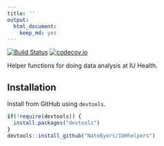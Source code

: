 ```yaml
---
title: ''
output: 
  html_document: 
    keep_md: yes
---
```



[![Build Status](https://travis-ci.org/NateByers/IUHhelpers.svg?branch=master)](https://travis-ci.org/NateByers/IUHhelpers)
[![codecov.io](http://codecov.io/github/NateByers/IUHhelpers/coverage.svg?branch=master)](http://codecov.io/github/NateByers/IUHhelpers?branch=master)

Helper functions for doing data analysis at  IU Health.

## Installation

Install from GitHub using `devtools`.


```r
if(!require(devtools)) {
  install.packages("devtools")
}
devtools::install_github("NateByers/IUHhelpers")
```
